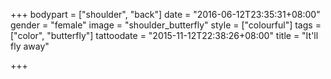 +++
bodypart = ["shoulder", "back"]
date = "2016-06-12T23:35:31+08:00"
gender = "female"
image = "shoulder_butterfly"
style = ["colourful"]
tags = ["color", "butterfly"]
tattoodate = "2015-11-12T22:38:26+08:00"
title = "It'll fly away"

+++

